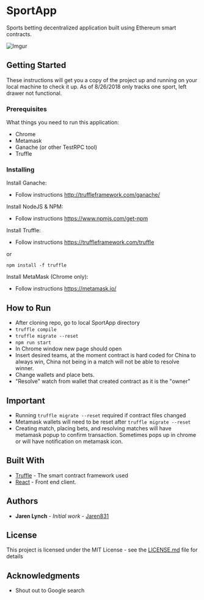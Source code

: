 # SportApp

Sports betting decentralized application built using Ethereum smart contracts.

![Imgur](https://i.imgur.com/q0hTPv6.png)


## Getting Started

These instructions will get you a copy of the project up and running on your local machine to check it up. As of 8/26/2018 only tracks one sport, left drawer not functional.

### Prerequisites

What things you need to run this application:

- Chrome
- Metamask
- Ganache (or other TestRPC tool)
- Truffle

### Installing

Install Ganache:
- Follow instructions http://truffleframework.com/ganache/


Install NodeJS & NPM:
- Follow instructions https://www.npmjs.com/get-npm

Install Truffle:
- Follow instructions https://truffleframework.com/truffle

or

```
npm install -f truffle
```
Install MetaMask (Chrome only):
- Follow instructions https://metamask.io/

## How to Run
- After cloning repo, go to local SportApp directory
- ```truffle compile```
- ```truffle migrate --reset```
- ```npm run start```
- In Chrome window new page should open
- Insert desired teams, at the moment contract is hard coded for China to always win, China not being in a match will not be able to resolve winner.
- Change wallets and place bets.
- "Resolve" watch from wallet that created contract as it is the "owner"

## Important
- Running ```truffle migrate --reset``` required if contract files changed
- Metamask wallets will need to be reset after ```truffle migrate --reset```
- Creating match, placing bets, and resolving matches will have metamask popup to confirm transaction. Sometimes pops up in chrome or will have notification on metamask icon.

## Built With

* [Truffle](https://truffleframework.com/truffle) - The smart contract framework used
* [React](https://reactjs.org/) - Front end client.

## Authors

* **Jaren Lynch** - *Initial work* - [Jaren831](https://github.com/Jaren831)

## License

This project is licensed under the MIT License - see the [LICENSE.md](LICENSE.md) file for details

## Acknowledgments 
 - Shout out to Google search

